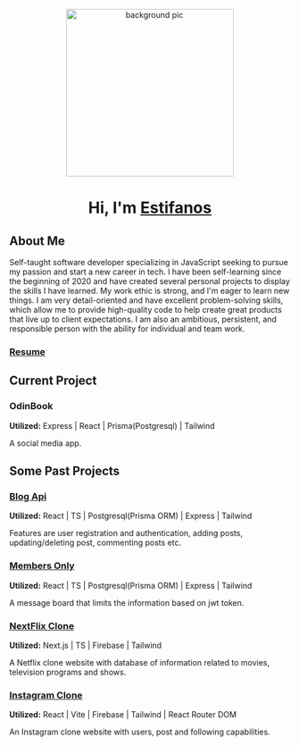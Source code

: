 <p align="center">
 <img src="assets/background.gif" alt="background pic"  align="center" height="300" >
</p>
<h1 align="center">Hi, I'm <a href="https://www.estif.dev/" target="_blank">Estifanos</a></h1>

## About Me

Self-taught software developer specializing in JavaScript seeking to pursue my passion and start a new
career in tech. I have been self-learning since the beginning of 2020 and have created several personal
projects to display the skills I have learned. My work ethic is strong, and I'm eager to learn new things. I am very detail-oriented and have excellent problem-solving skills, which allow me to provide high-quality code to help create great products that live up to client expectations. I am also an ambitious, persistent, and responsible person with the ability for individual and team work.

### <a href="https://docs.google.com/document/d/1wnU5Nzkt8bAnsdWdHVcVqOqcqYUTQ3wLpyXO1e1hatc/export?format=pdf">Resume</a>

## Current Project

### OdinBook

**Utilized:** Express | React | Prisma(Postgresql) | Tailwind

A social media app.

## Some Past Projects

### [Blog Api](https://github.com/justEstif/project-blog-api-client)

**Utilized:** React | TS | Postgresql(Prisma ORM) | Express | Tailwind

Features are user registration and authentication, adding posts, updating/deleting post, commenting posts etc.

### [Members Only](https://github.com/justEstif/project_members_only_client)

**Utilized:** React | TS | Postgresql(Prisma ORM) | Express | Tailwind

A message board that limits the information based on jwt token.

### [NextFlix Clone](https://github.com/justEstif/project-final-javascript)

**Utilized:** Next.js | TS | Firebase | Tailwind

A Netflix clone website with database of information related to movies, television programs and shows.

### [Instagram Clone](https://github.com/justEstif/project-js-final-instagram-clone)

**Utilized:** React | Vite | Firebase | Tailwind | React Router DOM

An Instagram clone website with users, post and following capabilities.
